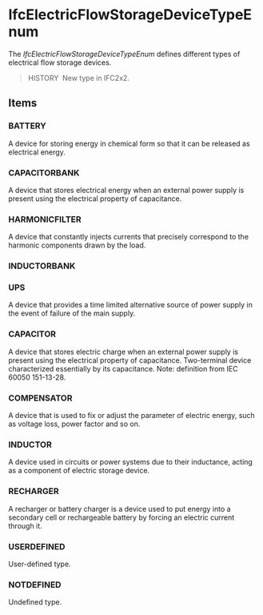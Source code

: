 # IfcElectricFlowStorageDeviceTypeEnum

The _IfcElectricFlowStorageDeviceTypeEnum_ defines different types of electrical flow storage devices.

> HISTORY&nbsp; New type in IFC2x2.

## Items

### BATTERY
A device for storing energy in chemical form so that it can be released as electrical energy.

### CAPACITORBANK
A device that stores electrical energy when an external power supply is present using the electrical property of capacitance.

### HARMONICFILTER
A device that constantly injects currents that precisely correspond to the harmonic components drawn by the load.

### INDUCTORBANK


### UPS
A device that provides a time limited alternative source of power supply in the event of failure of the main supply.

### CAPACITOR
A device that stores electric charge when an external power supply is present using the electrical property of capacitance. Two-terminal device characterized essentially by its capacitance.
Note: definition from IEC 60050 151-13-28.

### COMPENSATOR
A device that is used to fix or adjust the parameter of electric energy, such as voltage loss, power factor and so on.

### INDUCTOR
A device used in circuits or power systems due to their inductance, acting as a component of electric storage device.

### RECHARGER
A recharger or battery charger is a device used to put energy into a secondary cell or rechargeable battery by forcing an electric current through it.

### USERDEFINED
User-defined type.

### NOTDEFINED
Undefined type.
